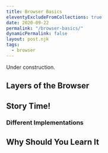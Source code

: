```yaml
---
title: Browser Basics
eleventyExcludeFromCollections: true
date: 2020-09-22
permalink: "/browser-basics/"
dynamicPermalink: false
layout: post.njk
tags:
  - browser
---
```


Under construction.

## Layers of the Browser

## Story Time!

### Different Implementations

## Why Should You Learn It
